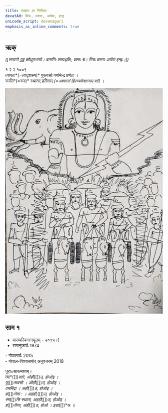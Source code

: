 ```yaml
---
title: सखाय आ निषीदत 
devatAH: मित्रः, वरुणः, अर्यमा, इन्द्रः
unicode_script: devanagari  
emphasis_as_inline_comments: true
---   
```


## ऋक्

*([सायणो [ऽत्र](https://archive.org/details/SamaVedaSanhitaWithSayanabhashyaVolume1SatyavrataSamasrami1874bis/page/n473) कौथुमभाष्ये। वारुणिः सत्यधृतिः, वत्सः च। मित्रः वरुणः अर्यमा इन्द्रः।])*

१ २ २ १००९  
त्वावतः*(=त्वादृशस्य)* पुरूवसो वयमिन्द्र प्रणेतः  ।  
स्मसि*(=स्मः)* स्थातर् हरीणाम् *(=अश्वानां हिरण्यकेशानाम् वा!)*  ।

![](../images/indra-rising-to-protect-charriots-of-army.jpg)


## साम १
- पारम्परिकगानमूलम् - [२०१५](https://archive.org/stream/sAmaveda-jaiminIya-paravastu-paramparA-docs/UDAKA%20SAANTHI%20SAAMAANI#page/n2/mode/1up&sa=D&ust=1542425956390000)।]
- रामानुजार्यः 1974 
<div class="audioEmbed" src="https://archive
.org/download/jaiminIya-sAma-gAna-paravastu-tradition-rAmAnuja/tvAvataH.mp3"></div>
- गोपालार्यः 2015  
<div class="audioEmbed" src="https://archive
.org/download/jaiminIya-sAma-gAna-paravastu-tradition-gopAla-2015/tvAvataH.mp3"></div>
- गोपाल-विश्वासयोर् अनुवचनम् 2018  
<div class="audioEmbed" src="https://archive
.org/download/jaiminIya-sAma-gAna-paravastu-tradition-anuvachanam-gopAla-vishvAsa-2018/tvAvataH.mp3"></div>

धुरा०साकमश्वम्।  
त्वा*([])*वतो, ओहौ*([])*उ, होओइ ।  
पु*([])*रूवसो । ओहौ*([])*उ, होओइ ।  
वयमिंद्रा । अहौ*([])*उ, होओइ ।  
प्र*([])*णेता : । अहहौ,*([])*उ, होओइ ।  
स्म*([])*सि स्थाता, अहहौ*([])*उ, होओइ ।  
ह*([])*रीणा, अंहौ*([])*उ, होओ । इडा*([])*अ  ॥
